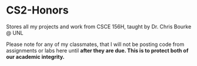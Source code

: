 # CS2-Honors
Stores all my projects and work from CSCE 156H, taught by Dr. Chris Bourke @ UNL

Please note for any of my classmates, that I will not be posting code from assignments or labs here until <b>after<b> they are due. This 
is to protect both of our academic integrity.
